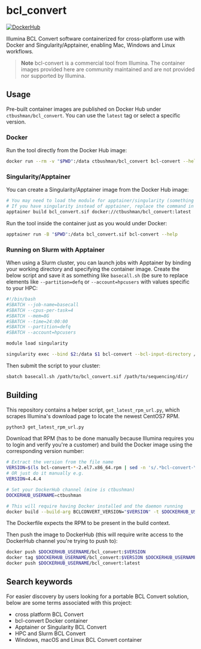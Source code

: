 # bcl_convert
[![DockerHub](https://img.shields.io/docker/pulls/ctbushman/bcl_convert)](https://hub.docker.com/repository/docker/ctbushman/bcl_convert)

Illumina BCL Convert software containerized for cross-platform use with Docker
and Singularity/Apptainer, enabling Mac, Windows and Linux workflows.

> **Note**
> bcl-convert is a commercial tool from Illumina. The container images provided
> here are community maintained and are not provided nor supported by Illumina.

## Usage

Pre-built container images are published on Docker Hub under
`ctbushman/bcl_convert`. You can use the `latest` tag or select a specific
version.

### Docker

Run the tool directly from the Docker Hub image:

```bash
docker run --rm -v "$PWD":/data ctbushman/bcl_convert bcl-convert --help
```

### Singularity/Apptainer

You can create a Singularity/Apptainer image from the Docker Hub image:

```bash
# You may need to load the module for apptainer/singularity (something like `module load singularity`)
# If you have singularity instead of apptainer, replace the command in the below examples
apptainer build bcl_convert.sif docker://ctbushman/bcl_convert:latest
```

Run the tool inside the container just as you would under Docker:

```bash
apptainer run -B "$PWD":/data bcl_convert.sif bcl-convert --help
```

### Running on Slurm with Apptainer

When using a Slurm cluster, you can launch jobs with Apptainer by binding
your working directory and specifying the container image. Create the below
script and save it as something like `basecall.sh` (be sure to replace 
elements like `--partition=defq` or `--account=hpcusers` with values specific 
to your HPC:

```bash
#!/bin/bash
#SBATCH --job-name=basecall
#SBATCH --cpus-per-task=4
#SBATCH --mem=8G
#SBATCH --time=24:00:00
#SBATCH --partition=defq
#SBATCH --account=hpcusers

module load singularity

singularity exec --bind $2:/data $1 bcl-convert --bcl-input-directory /data/ --output-directory /data/Data/Intensities/BaseCalls/
```

Then submit the script to your cluster:

```bash
sbatch basecall.sh /path/to/bcl_convert.sif /path/to/sequencing/dir/
```

## Building

This repository contains a helper script, `get_latest_rpm_url.py`, which
scrapes Illumina's download page to locate the newest CentOS7 RPM.

```bash
python3 get_latest_rpm_url.py
```

Download that RPM (has to be done manually because Illumina requires you to login and verify you're a customer)
and build the Docker image using the corresponding version number:

```bash
# Extract the version from the file name
VERSION=$(ls bcl-convert-*-2.el7.x86_64.rpm | sed -n 's/.*bcl-convert-\(.*\)-2.el7.x86_64.rpm/\1/p')
# OR just do it manually e.g.
VERSION=4.4.4

# Set your DockerHub channel (mine is ctbushman)
DOCKERHUB_USERNAME=ctbushman

# This will require having Docker installed and the daemon running
docker build --build-arg BCLCONVERT_VERSION="$VERSION" -t $DOCKERHUB_USERNAME/bcl_convert:$VERSION .
```

The Dockerfile expects the RPM to be present in the build context.

Then push the image to DockerHub (this will require write access to the DockerHub channel you're trying to push to):

```bash
docker push $DOCKERHUB_USERNAME/bcl_convert:$VERSION
docker tag $DOCKERHUB_USERNAME/bcl_convert:$VERSION $DOCKERHUB_USERNAME/bcl_convert:latest
docker push $DOCKERHUB_USERNAME/bcl_convert:latest
```

## Search keywords

For easier discovery by users looking for a portable BCL Convert solution,
below are some terms associated with this project:

- cross platform BCL Convert
- bcl-convert Docker container
- Apptainer or Singularity BCL Convert
- HPC and Slurm BCL Convert
- Windows, macOS and Linux BCL Convert container
